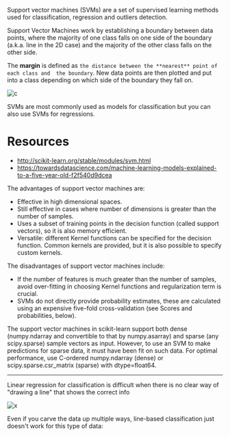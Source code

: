 Support vector machines (SVMs) are a set of supervised learning methods
used for classification, regression and outliers detection.

Support Vector Machines work by establishing a boundary between data points, where
the majority of one class falls on one side of the boundary (a.k.a. line
in the 2D case) and the majority of the other class falls on the other side.

The **margin** is defined as `the distance between the **nearest** point of each class and 
the boundary`. New data points are then plotted and put into a
class depending on which side of the boundary they fall on.

![c](https://i.imgur.com/InH3euo_d.jpg?maxwidth=640&shape=thumb&fidelity=medium)

SVMs are most commonly used as models for classification but you can also use SVMs 
for regressions. 

# Resources
* http://scikit-learn.org/stable/modules/svm.html
* https://towardsdatascience.com/machine-learning-models-explained-to-a-five-year-old-f2f540d9dcea

The advantages of support vector machines are:
* Effective in high dimensional spaces.
* Still effective in cases where number of dimensions is greater than the number of samples.
* Uses a subset of training points in the decision function (called support vectors), so it is also memory efficient.
* Versatile: different Kernel functions can be specified for the decision function. Common kernels are provided, but it is also possible to specify custom kernels.

The disadvantages of support vector machines include:
* If the number of features is much greater than the number of samples, avoid over-fitting in choosing Kernel functions and regularization term is crucial.
* SVMs do not directly provide probability estimates, these are calculated using an expensive five-fold cross-validation (see Scores and probabilities, below).

The support vector machines in scikit-learn support both dense (numpy.ndarray and convertible to that by numpy.asarray) and sparse (any scipy.sparse) sample vectors as input. However, to use an SVM to make predictions for sparse data, it must have been fit on such data. For optimal performance, use C-ordered numpy.ndarray (dense) or scipy.sparse.csr_matrix (sparse) with dtype=float64.

----

Linear regression for classification is difficult when there is no clear way of "drawing a line" that shows the correct info

![x](https://i.imgur.com/Y96iT0W.png)

Even if you carve the data up multiple ways, line-based classification just doesn't work for this type of data:

